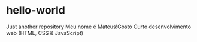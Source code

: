 # hello-world
Just another repository
Meu nome é Mateus!Gosto 
Curto desenvolvimento web (HTML, CSS & JavaScript)
